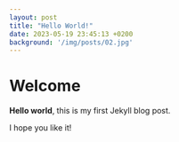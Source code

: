```yaml
---
layout: post
title: "Hello World!"
date: 2023-05-19 23:45:13 +0200
background: '/img/posts/02.jpg'
---
```


# Welcome

**Hello world**, this is my first Jekyll blog post.

I hope you like it!

<script src="https://utteranc.es/client.js"
        repo="wszlosek/DevLogs"
        issue-term="title"
        theme="github-light"
        crossorigin="anonymous"
        async>
</script>
